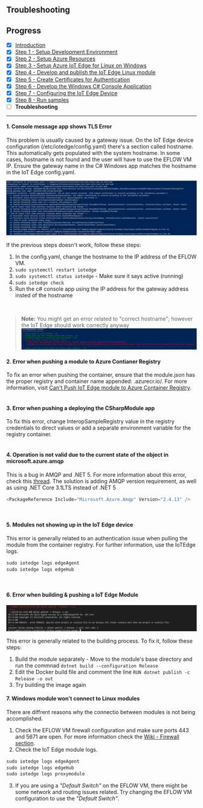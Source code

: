 ## Troubleshooting

## Progress

- [x] [Introduction](../README.md)  
- [x] [Step 1 - Setup Development Environment](./Setup%20DevVM.MD)   
- [x] [Step 2 - Setup Azure Resources](./Setup%20Azure%20Resources.MD)  
- [x] [Step 3 - Setup Azure IoT Edge for Linux on Windows](./Setup%20Azure%20IoT%20Edge%20for%20Linux%20on%20Windows.MD)
- [x] [Step 4 - Develop and publish the IoT Edge Linux module](./Develop%20and%20publish%20the%20IoT%20edge%20Linux%20module.MD)  
- [x] [Step 5 - Create Certificates for Authentication](./Create%20Certificates%20for%20Authentication.MD)  
- [x] [Step 6 - Develop the Windows C# Console Application](./Develop%20the%20Windows%20C%23%20Console%20Application.MD)  
- [x] [Step 7 - Configuring the IoT Edge Device](./Configuring%20the%20IoT%20Edge%20Device.MD)  
- [x] [Step 8 - Run samples](./Run%20samples.MD) 
- [ ] **Troubleshooting**
---


#### 1. Console message app shows TLS Error ####
This problem is usually caused by a gateway issue. On the IoT Edge device configuration (/etc/iotedge/config.yaml) there's a section called hostname. This automatically gets populated with the system hostname. In some cases, hostname is not found and the user will have to use the EFLOW VM IP. Ensure the gateway name in the C# Windows app matches the hostname in the IoT Edge config.yaml. 

![TLS Error](./Images/TLS_Error.png)

If the previous steps doesn't work, follow these steps:
1. In the config.yaml, change the hostname to the IP address of the EFLOW VM. 
2. `sudo systemctl restart iotedge` 
3. `sudo systemctl status iotedge` - Make sure it says active (running)  
4. `sudo iotedge check` 
5. Run the c# console app using the IP address for the gateway address insted of the hostname
<br/>


> **Note:** You might get an error related to "correct hostname"; however the IoT Edge should work correctly anyway
> ![LogError](./Images/LogError.png)


#### 2. Error when pushing a module to Azure Contianer Registry ####
To fix an error when pushing the container, ensure that the module.json has the proper registry and container name appended: <repository>.azurecr.io/<containername>. For more information, visit [Can't Push IoT Edge module to Azure Container Registry](https://github.com/MicrosoftDocs/azure-docs/issues/22296).
<br/><br/>

#### 3. Error when pushing a deploying the CSharpModule app ####
To fix this error,  change InteropSampleRegistry value in the registry credentials to direct values or add a separate environment variable for the registry container.
<br/><br/>

#### 4. Operation is not valid due to the current state of the object in microsoft.azure.amqp ####
This is a bug in AMQP and .NET 5. For more information about this error, check this [thread](https://stackoverflow.com/questions/64804036/operation-is-not-valid-due-to-the-current-state-of-the-object-source-microsoft). The solution is adding AMQP version requirement, as well as using .NET Core 3.1LTS  instead of .NET 5
```csharp
<PackageReference Include="Microsoft.Azure.Amqp" Version="2.4.13" /> 
```
<br/>

#### 5. Modules not showing up in the IoT Edge device ####
This error is generally related to an authentication issue when pulling the module from the container registry. For further information, use the IoTEdge logs.
```powershell
sudo iotedge logs edgeAgent 
sudo iotedge logs edgeHub 
```

<br/>

#### 6. Error when building & pushing a IoT Edge Module  ####
![BuildAndPushError](./Images/BuildAndPushError.png)

This error is generally related to the building process. To fix it, follow these steps:
1. Build the module separately - Move to the module's base directory and run the commnad `dotnet build --configuration Release`
2. Edit the Docker build file and comment the line `RUN dotnet publish -c Release -o out`
3. Try building the image again


#### 7. Windows module won't connect to Linux modules  ####
There are diffrent reasons why the connectio between modules is not being accomplished. 
1. Check the EFLOW VM firewall configuration and make sure ports 443 and 5671 are open. For more information check the [Wiki - Firewall section](https://github.com/Azure/iotedge-eflow/wiki/Firewall).
2. Check the IoT Edge module logs.
```powershell
sudo iotedge logs edgeAgent 
sudo iotedge logs edgeHub 
sudo iotedge logs proxymodule
```
3. If you are using a _"Default Switch"_ on the EFLOW VM, there might be some network and routing issues related. Try changing the EFLOW VM configuration to use the _"Default Switch"_.
